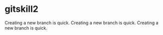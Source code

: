 # gitskill2
Creating a new branch is quick.
Creating a new branch is quick.
Creating a new branch is quick.